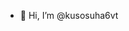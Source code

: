 - 👋 Hi, I’m @kusosuha6vt

<!---
kusosuha6vt/kusosuha6vt is a ✨ special ✨ repository because its `README.md` (this file) appears on your GitHub profile.
You can click the Preview link to take a look at your changes.
--->
